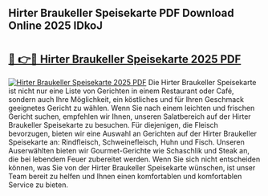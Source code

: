 ## Hirter Braukeller Speisekarte PDF Download Online 2025 IDkoJ

# <h2><a href="http://gcdgkmq.nevu.top/?p=Hirter+Braukeller+Speisekarte">🔗 👉🔴 Hirter Braukeller Speisekarte 2025 PDF</a></h2>

[![Hirter Braukeller Speisekarte 2025 PDF](https://i.imgur.com/dBaPXMq.png)](http://gcdgkmq.nevu.top/?p=Hirter+Braukeller+Speisekarte)
Die Hirter Braukeller Speisekarte ist nicht nur eine Liste von Gerichten in einem Restaurant oder Café, sondern auch Ihre Möglichkeit, ein köstliches und für Ihren Geschmack geeignetes Gericht zu wählen. Wenn Sie nach einem leichten und frischen Gericht suchen, empfehlen wir Ihnen, unseren Salatbereich auf der Hirter Braukeller Speisekarte zu besuchen. Für diejenigen, die Fleisch bevorzugen, bieten wir eine Auswahl an Gerichten auf der Hirter Braukeller Speisekarte an: Rindfleisch, Schweinefleisch, Huhn und Fisch. Unseren Auserwählten bieten wir Gourmet-Gerichte wie Schaschlik und Steak an, die bei lebendem Feuer zubereitet werden. Wenn Sie sich nicht entscheiden können, was Sie von der Hirter Braukeller Speisekarte wünschen, ist unser Team bereit zu helfen und Ihnen einen komfortablen und komfortablen Service zu bieten.
